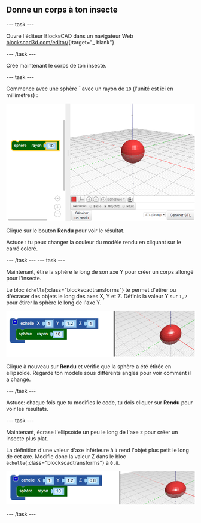 ## Donne un corps à ton insecte

--- task ---

Ouvre l'éditeur BlocksCAD dans un navigateur Web [blockscad3d.com/editor/](https://www.blockscad3d.com/editor/){:target="_ blank"}

--- /task ---

Crée maintenant le corps de ton insecte.

--- task ---

Commence avec une sphère ``avec un rayon de `10` (l'unité est ici en millimètres) :

![capture d'écran](images/bug-body-sphere.png)

Clique sur le bouton **Rendu** pour voir le résultat.

Astuce : tu peux changer la couleur du modèle rendu en cliquant sur le carré coloré.

--- /task --- --- task ---

Maintenant, étire la sphère le long de son axe Y pour créer un corps allongé pour l'insecte.

Le bloc `échelle`{:class="blockscadtransforms"} te permet d'étirer ou d'écraser des objets le long des axes X, Y et Z. Définis la valeur Y sur `1,2` pour étirer la sphère le long de l'axe Y.

![capture d'écran](images/bug-body-y.png)

Clique à nouveau sur **Rendu** et vérifie que la sphère a été étirée en ellipsoïde. Regarde ton modèle sous différents angles pour voir comment il a changé.

--- /task ---

Astuce: chaque fois que tu modifies le code, tu dois cliquer sur **Rendu** pour voir les résultats.

--- task ---

Maintenant, écrase l'ellipsoïde un peu le long de l'axe z pour créer un insecte plus plat.

La définition d'une valeur d'axe inférieure à `1` rend l'objet plus petit le long de cet axe. Modifie donc la valeur Z dans le bloc `échelle`{:class="blockscadtransforms"} à `0.8`.

![capture d'écran](images/bug-body-z.png)

--- /task ---




